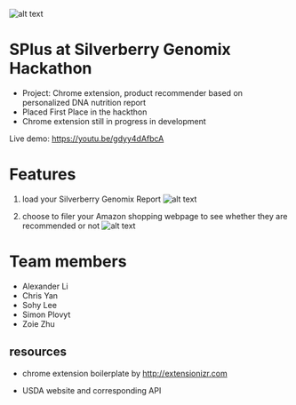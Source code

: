 ![alt text](https://github.com/dlthdlth/silverberry_genomix_hackathon/blob/master/logo%20c.png)

# SPlus at Silverberry Genomix Hackathon

- Project: Chrome extension, product recommender based on personalized DNA nutrition report
- Placed First Place in the hackthon 
- Chrome extension still in progress in development 

Live demo: https://youtu.be/gdyy4dAfbcA 


# Features 

1) load your Silverberry Genomix Report
![alt text](https://github.com/dlthdlth/silverberry_genomix_hackathon/blob/master/image1.png) 

2) choose to filer your Amazon shopping webpage to see whether they are recommended or not 
![alt text](https://github.com/dlthdlth/silverberry_genomix_hackathon/blob/master/image3.png)


# Team members 

- Alexander Li
- Chris Yan
- Sohy Lee
- Simon Plovyt
- Zoie Zhu 

## resources 

- chrome extension boilerplate by http://extensionizr.com 

- USDA website and corresponding API
